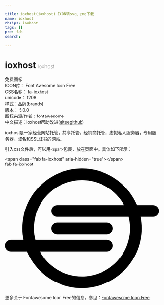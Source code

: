 ```yaml
---

title: ioxhost(ioxhost) ICON转svg、png下载
name: ioxhost
zhTips: ioxhost
tags: []
pre: fab
search: 

---
```


# ioxhost  <small style="font-size: 60%;font-weight: 100">ioxhost</small>


<div class="detail-page">
<p>
<span><span class="badge-success badge">免费图标</span> </span>
<br/>
<span>
ICON库：
<span class="badge-secondary badge">Font Awesome Icon Free</span> 
</span>
<br/>
<span>
CSS名称：
<span class="badge-secondary badge">fa-ioxhost</span> 
</span>
<br/>
<span>
unicode：
<span class="badge-secondary badge">f208</span> 
<copy-btn content='f208' btn-title=""></copy-btn>
<copy-btn :content='String.fromCodePoint(parseInt("f208", 16))' btn-title="复制U"></copy-btn>
</span><br/><span>样式：<span class="badge-light badge">品牌(brands)</span></span>
<br/>
<span>
版本：
<span class="badge-secondary badge">5.0.0</span> 
</span>
<br/>
<span>图标来源/作者：<span class="badge-light badge">fontawesome</span></span> 
<br/>
<span class="zh-detail">中文描述：<span class="badge-primary badge">ioxhost</span><span class="help-link"><span>帮助改进</span>(<a href="https://gitee.com/liuwave/icon-helper/edit/master/json/fontawesome/brands/ioxhost.json" target="_blank" rel="noopener noreferrer">gitee</a><a href="https://github.com/liuwave/icon-helper/edit/master/json/fontawesome/brands/ioxhost.json" target="_blank" rel="noopener noreferrer">github</a></span>)</span><br/>
</p>
</div><div class="description description alert alert-light">ioxhost是一家经营网站托管，共享托管，经销商托管，虚拟私人服务器，专用服务器，域名和SSL证书的网站。</div>
<div class="alert alert-dark">
  <i class="fab fa-ioxhost fa-xs"></i>
  <i class="fab fa-ioxhost fa-sm"></i>
  <i class="fab fa-ioxhost fa-lg"></i>
  <i class="fab fa-ioxhost fa-2x"></i>
  <i class="fab fa-ioxhost fa-3x"></i>
  <i class="fab fa-ioxhost fa-5x"></i>
  <i class="fab fa-ioxhost fa-7x"></i>
</div>
<div>
  <p>引入css文件后，可以用<code>&lt;span&gt;</code>包裹，放在页面中。具体如下所示：    
  </p>
  <div class="alert alert-primary" style="font-size: 14px">
    &lt;span class="fab fa-ioxhost" aria-hidden="true"&gt;&lt;/span&gt;
    <copy-btn content='<span class="fab fa-ioxhost" aria-hidden="true"></span>'></copy-btn>
  </div>
  <div class="alert alert-secondary">
    <i class="fab fa-ioxhost"
    style="font-size: 24px"
    aria-hidden="true"></i> fab fa-ioxhost
    <copy-btn content="fab fa-ioxhost" btn-title="复制图标名称"></copy-btn>
  </div>
</div>
<div id="svg" class="svg-wrap">
<svg xmlns="http://www.w3.org/2000/svg" viewBox="0 0 640 512"><path d="M616 160h-67.3C511.2 70.7 422.9 8 320 8 183 8 72 119 72 256c0 16.4 1.6 32.5 4.7 48H24c-13.3 0-24 10.8-24 24 0 13.3 10.7 24 24 24h67.3c37.5 89.3 125.8 152 228.7 152 137 0 248-111 248-248 0-16.4-1.6-32.5-4.7-48H616c13.3 0 24-10.8 24-24 0-13.3-10.7-24-24-24zm-96 96c0 110.5-89.5 200-200 200-75.7 0-141.6-42-175.5-104H424c13.3 0 24-10.8 24-24 0-13.3-10.7-24-24-24H125.8c-3.8-15.4-5.8-31.4-5.8-48 0-110.5 89.5-200 200-200 75.7 0 141.6 42 175.5 104H216c-13.3 0-24 10.8-24 24 0 13.3 10.7 24 24 24h298.2c3.8 15.4 5.8 31.4 5.8 48zm-304-24h208c13.3 0 24 10.7 24 24 0 13.2-10.7 24-24 24H216c-13.3 0-24-10.7-24-24 0-13.2 10.7-24 24-24z"/></svg>
</div>
<detail full-name='fa-ioxhost'></detail>
    
<div><p>更多关于  Fontawesome Icon Free的信息，参见：<a target="_blank" href="https://iconhelper.cn/fontawesome.html">Fontawesome Icon Free</a>
</p></div>
